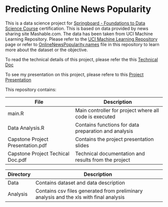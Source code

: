 # Predicting Online News Popularity

This is a data science project for [Springboard - Foundations to Data Science Course](https://www.springboard.com/workshops/data-science) certification. This is based on data provided by news sharing site Mashable.com.
The data has been taken from UCI Machine Learning Repository. Please refer to the [UCI Machine Learning Repository](https://archive.ics.uci.edu/ml/datasets/Online+News+Popularity) page or refer to [OnlineNewsPopularity.names](https://github.com/tusharprakash/OnlineNewsPopularity/blob/master/Data/OnlineNewsPopularity.names) file in this repository to learn more about the dataset or the objective.

To read the technical details of this project, please refer the this [Technical Doc](https://github.com/tusharprakash/OnlineNewsPopularity/blob/master/Capstone%20Project%20Techical%20Doc.pdf)

To see my presentation on this project, please refere to this [Project Presentation](https://github.com/tusharprakash/OnlineNewsPopularity/blob/master/Capstone%20Project%20Presentation.pdf)

This repository contains:

File|Description
---------|--------------------------------------------------------------------------------------------
main.R| Main controller for project where all code is executed
Data Analysis.R|Contains functions for data preparation and analysis
Capstone Project Presentation.pdf|Contains the project presentation slides
Capstone Project Techical Doc.pdf|Technical documentation and results from the project  

Directory|Description
---------|--------------------------------------------------------------------------------------------
Data|Contains dataset and data description
Analysis|Contains csv files generated from preliminary analysis and the xls with final analysis




